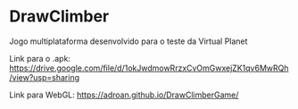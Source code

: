 # DrawClimber

Jogo multiplataforma desenvolvido para o teste da Virtual Planet

Link para o .apk: <https://drive.google.com/file/d/1okJwdmowRrzxCvOmGwxejZK1qv6MwRQh/view?usp=sharing>

Link para WebGL: <https://adroan.github.io/DrawClimberGame/>
